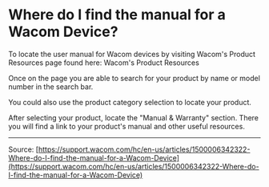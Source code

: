 # Where do I find the manual for a Wacom Device?

To locate the user manual for Wacom devices by visiting Wacom's Product Resources page found here: Wacom's Product Resources


Once on the page you are able to search for your product by name or model number in the search bar.





You could also use the product category selection to locate your product.





After selecting your product, locate the "Manual & Warranty" section. There you will find a link to your product's manual and other useful resources.

---
Source: [https://support.wacom.com/hc/en-us/articles/1500006342322-Where-do-I-find-the-manual-for-a-Wacom-Device](https://support.wacom.com/hc/en-us/articles/1500006342322-Where-do-I-find-the-manual-for-a-Wacom-Device)
